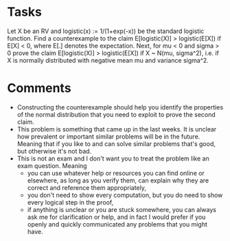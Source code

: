 # Tasks

Let
  X be an RV and
  logistic(x) := 1/(1+exp(-x)) be the standard logistic function.
Find a counterexample to the claim
  E[logistic(X)] > logistic(E[X]) if E[X] < 0,
where E[.] denotes the expectation.
Next, for mu < 0 and sigma > 0 prove the claim
  E[logistic(X)] > logistic(E[X]) if X ~ N(mu, sigma^2),
i.e. if X is normally distributed with negative mean mu and variance sigma^2.

# Comments

* Constructing the counterexample should help you identify the properties of
the normal distribution that you need to exploit to prove the second claim.
* This problem is something that came up in the last weeks. It is unclear how
prevalent or important similar problems will be in the future. Meaning that if
you like to and can solve similar problems that's good, but otherwise it's not
bad.
* This is not an exam and I don't want you to treat the problem like an exam
question. Meaning
  * you can use whatever help or resources you can find online or elsewhere, as
  long as you verify them, can explain why they are correct and reference them
  appropriately,
  * you don't need to show every computation, but you do need to show every
  logical step in the proof,
  * if anything is unclear or you are stuck somewhere, you can always ask me
  for clarification or help, and in fact I would prefer if you openly and
  quickly communicated any problems that you might have.
